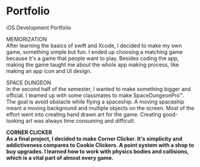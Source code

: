 # Portfolio
iOS Development Portfolio

MEMORIZATION
<br/>
After learning the basics of swift and Xcode, I decided to make my own game, something simple but fun. I ended up choosing a matching game because it's a game that people want to play. Besides coding the app, making the game taught me about the whole app making process, like making an app icon and UI design.

SPACE DUNGEON
<br/>
In the second half of the semester, I wanted to make something bigger and official. I teamed up with some classmates to make SpaceDungeonPro™. The goal is avoid obstacle while flying a spaceship. A moving spaceship meant a moving background and multiple objects on the screen. Most of the effort went into creating hand drawn art for the game. Creating good-looking art was always time consuming and difficult. 

<b>CORNER CLICKER<b/>
<br/>
As a final project, I decided to make Corner Clicker. It's simplicity and addictiveness compares to Cookie Clickers. A point system with a shop to buy upgrades. I learned how to work with physics bodies and collisions, which is a vital part of almost every game. 
